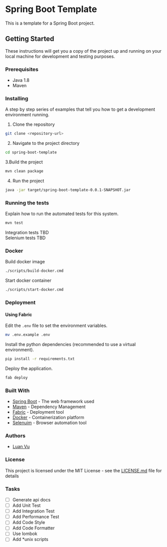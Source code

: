 # Spring Boot Template

This is a template for a Spring Boot project.

## Getting Started

These instructions will get you a copy of the project up and running on your local machine for development and testing purposes.

### Prerequisites

- Java 1.8
- Maven

### Installing

A step by step series of examples that tell you how to get a development environment running.

1. Clone the repository
```sh
git clone <repository-url>
```

2. Navigate to the project directory
```sh
cd spring-boot-template
```

3.Build the project
```sh
mvn clean package
```

4. Run the project
```sh
java -jar target/spring-boot-template-0.0.1-SNAPSHOT.jar
```

### Running the tests

Explain how to run the automated tests for this system.
```sh
mvn test
```

Integration tests TBD  
Selenium tests TBD

### Docker

Build docker image
```sh
./scripts/build-docker.cmd
```

Start docker container
```sh
./scripts/start-docker.cmd
```

### Deployment

#### Using Fabric

Edit the `.env` file to set the environment variables.

```sh
mv .env.example .env
```

Install the python dependencies (recommended to use a virtual environment).

```sh
pip install -r requirements.txt
```

Deploy the application.

```sh
fab deploy
```

### Built With

* [Spring Boot](https://spring.io/projects/spring-boot) - The web framework used
* [Maven](https://maven.apache.org/) - Dependency Management
* [Fabric](http://www.fabfile.org/) - Deployment tool
* [Docker](https://www.docker.com/) - Containerization platform
* [Selenuim](https://www.seleniumhq.org/) - Browser automation tool

### Authors

* [Luan Vu](https://luanvv.com/)

### License

This project is licensed under the MIT License - see the [LICENSE.md](LICENSE.md) file for details

### Tasks

- [ ] Generate api docs
- [ ] Add Unit Test
- [ ] Add Integration Test
- [ ] Add Performance Test
- [ ] Add Code Style
- [ ] Add Code Formatter
- [ ] Use lombok
- [ ] Add *unix scripts
